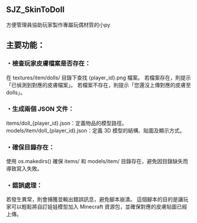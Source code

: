 ## SJZ_SkinToDoll
方便管理員協助玩家製作專屬玩偶材質的小py


## 主要功能：
### ・檢查玩家皮膚檔案是否存在：

在 textures/item/dolls/ 目錄下查找 {player_id}.png 檔案。
若檔案存在，則提示「已偵測到對應的皮膚檔案」。
若檔案不存在，則提示「您還沒上傳對應的皮膚至 dolls」。

### ・生成兩個 JSON 文件：
items/doll_{player_id}.json：定義物品的模型路徑。
models/item/doll_{player_id}.json：定義 3D 模型的結構、貼圖及顯示方式。

### ・確保目錄存在：
使用 os.makedirs() 確保 items/ 和 models/item/ 目錄存在，避免因目錄缺失而導致寫入失敗。

### ・錯誤處理：
若發生異常，則會捕獲並輸出錯誤訊息，避免腳本崩潰。
這個腳本的目的是讓玩家可以輕鬆將自訂娃娃模型加入 Minecraft 資源包，並確保對應的皮膚貼圖已經上傳。
